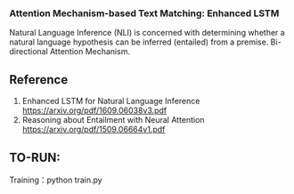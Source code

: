 ### Attention Mechanism-based Text Matching: Enhanced LSTM

Natural Language Inference (NLI) is concerned with determining whether a natural language hypothesis can be inferred (entailed) from a premise.
Bi-directional Attention Mechanism.

## Reference

   1. Enhanced LSTM for Natural Language Inference <https://arxiv.org/pdf/1609.06038v3.pdf>
   2. Reasoning about Entailment with Neural Attention <https://arxiv.org/pdf/1509.06664v1.pdf>

## TO-RUN:

Training：python train.py<br />

